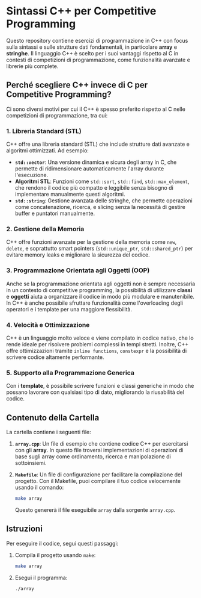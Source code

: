 # Sintassi C++ per Competitive Programming

Questo repository contiene esercizi di programmazione in C++ con focus sulla sintassi e sulle strutture dati fondamentali, in particolare **array** e **stringhe**. Il linguaggio C++ è scelto per i suoi vantaggi rispetto al C in contesti di competizioni di programmazione, come funzionalità avanzate e librerie più complete.

## Perché scegliere C++ invece di C per Competitive Programming?

Ci sono diversi motivi per cui il C++ è spesso preferito rispetto al C nelle competizioni di programmazione, tra cui:

### 1. **Libreria Standard (STL)**

C++ offre una libreria standard (STL) che include strutture dati avanzate e algoritmi ottimizzati. Ad esempio:

- **`std::vector`**: Una versione dinamica e sicura degli array in C, che permette di ridimensionare automaticamente l'array durante l'esecuzione.
- **Algoritmi STL**: Funzioni come `std::sort`, `std::find`, `std::max_element`, che rendono il codice più compatto e leggibile senza bisogno di implementare manualmente questi algoritmi.
- **`std::string`**: Gestione avanzata delle stringhe, che permette operazioni come concatenazione, ricerca, e slicing senza la necessità di gestire buffer e puntatori manualmente.

### 2. **Gestione della Memoria**

C++ offre funzioni avanzate per la gestione della memoria come `new`, `delete`, e soprattutto smart pointers (`std::unique_ptr`, `std::shared_ptr`) per evitare memory leaks e migliorare la sicurezza del codice.

### 3. **Programmazione Orientata agli Oggetti (OOP)**

Anche se la programmazione orientata agli oggetti non è sempre necessaria in un contesto di competitive programming, la possibilità di utilizzare **classi** e **oggetti** aiuta a organizzare il codice in modo più modulare e manutenibile. In C++ è anche possibile sfruttare funzionalità come l'overloading degli operatori e i template per una maggiore flessibilità.

### 4. **Velocità e Ottimizzazione**

C++ è un linguaggio molto veloce e viene compilato in codice nativo, che lo rende ideale per risolvere problemi complessi in tempi stretti. Inoltre, C++ offre ottimizzazioni tramite `inline functions`, `constexpr` e la possibilità di scrivere codice altamente performante.

### 5. **Supporto alla Programmazione Generica**

Con i **template**, è possibile scrivere funzioni e classi generiche in modo che possano lavorare con qualsiasi tipo di dato, migliorando la riusabilità del codice.

## Contenuto della Cartella

La cartella contiene i seguenti file:

1. **`array.cpp`**: Un file di esempio che contiene codice C++ per esercitarsi con gli **array**. In questo file troverai implementazioni di operazioni di base sugli array come ordinamento, ricerca e manipolazione di sottoinsiemi.

2. **`Makefile`**: Un file di configurazione per facilitare la compilazione del progetto. Con il Makefile, puoi compilare il tuo codice velocemente usando il comando:
   ```bash
   make array
   ```
   Questo genererà il file eseguibile `array` dalla sorgente `array.cpp`.

## Istruzioni

Per eseguire il codice, segui questi passaggi:

1. Compila il progetto usando `make`:
   ```bash
   make array
   ```

2. Esegui il programma:
   ```bash
   ./array
   ```

